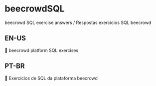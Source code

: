 # beecrowdSQL
beecrowd SQL exercise answers / Respostas exercícios SQL beecrowd

## EN-US
🐝 beecrowd platform SQL exercises

## PT-BR
🐝 Exercícios de SQL da plataforma beecrowd
